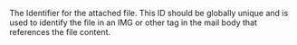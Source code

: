 The Identifier for the attached file. This ID should be globally unique and is used to identify the file in an IMG or other tag in the mail body that references the file content.
